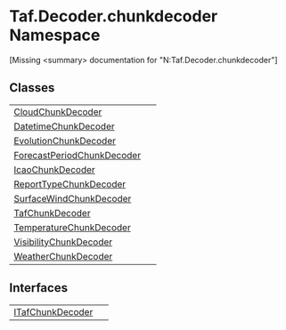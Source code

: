 # Taf.Decoder.chunkdecoder Namespace


\[Missing &lt;summary&gt; documentation for "N:Taf.Decoder.chunkdecoder"\]



## Classes
<table>
<tr>
<td><a href="T_Taf_Decoder_chunkdecoder_CloudChunkDecoder.md">CloudChunkDecoder</a></td>
<td> </td></tr>
<tr>
<td><a href="T_Taf_Decoder_chunkdecoder_DatetimeChunkDecoder.md">DatetimeChunkDecoder</a></td>
<td> </td></tr>
<tr>
<td><a href="T_Taf_Decoder_chunkdecoder_EvolutionChunkDecoder.md">EvolutionChunkDecoder</a></td>
<td> </td></tr>
<tr>
<td><a href="T_Taf_Decoder_chunkdecoder_ForecastPeriodChunkDecoder.md">ForecastPeriodChunkDecoder</a></td>
<td> </td></tr>
<tr>
<td><a href="T_Taf_Decoder_chunkdecoder_IcaoChunkDecoder.md">IcaoChunkDecoder</a></td>
<td> </td></tr>
<tr>
<td><a href="T_Taf_Decoder_chunkdecoder_ReportTypeChunkDecoder.md">ReportTypeChunkDecoder</a></td>
<td> </td></tr>
<tr>
<td><a href="T_Taf_Decoder_chunkdecoder_SurfaceWindChunkDecoder.md">SurfaceWindChunkDecoder</a></td>
<td> </td></tr>
<tr>
<td><a href="T_Taf_Decoder_chunkdecoder_TafChunkDecoder.md">TafChunkDecoder</a></td>
<td> </td></tr>
<tr>
<td><a href="T_Taf_Decoder_chunkdecoder_TemperatureChunkDecoder.md">TemperatureChunkDecoder</a></td>
<td> </td></tr>
<tr>
<td><a href="T_Taf_Decoder_chunkdecoder_VisibilityChunkDecoder.md">VisibilityChunkDecoder</a></td>
<td> </td></tr>
<tr>
<td><a href="T_Taf_Decoder_chunkdecoder_WeatherChunkDecoder.md">WeatherChunkDecoder</a></td>
<td> </td></tr>
</table>

## Interfaces
<table>
<tr>
<td><a href="T_Taf_Decoder_chunkdecoder_ITafChunkDecoder.md">ITafChunkDecoder</a></td>
<td> </td></tr>
</table>